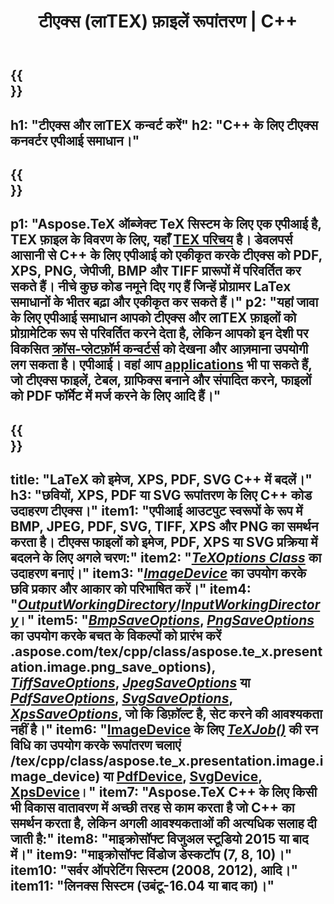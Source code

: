 ﻿---
translation: true
template: /_templates/_conversion-cpp.md
title: "टीएक्स (लाTEX) फ़ाइलें रूपांतरण | C++"
url: /cpp/conversion/
keywords: "TEX कनवर्टर सीपीपी एपीआई, TEX कनवर्टर C++ एपीआई"
description: "टीएक्स (लाTEX) रूपांतरण C++ एपीआई समाधान। C++ कोड की कुछ पंक्तियों के साथ PNG, JPEG, TIFF, BMP सहित PDF, XPS और छवियों में लाTEX फाइलों को ।"
family: tex
platformtag: cpp
feature: conversion
---

{{<section banner>}}
---
h1: "टीएक्स और लाTEX कन्वर्ट करें"
h2: "C++ के लिए टीएक्स कनवर्टर एपीआई समाधान।"
---

{{<section overview>}}
---
p1: "Aspose.TeX ऑब्जेक्ट TeX सिस्टम के लिए एक एपीआई है, TEX फ़ाइल के विवरण के लिए, यहाँ [TEX परिचय](https://docs.aspose.com/tex/cpp/what-is-tex/) है। डेवलपर्स आसानी से C++ के लिए एपीआई को एकीकृत करके टीएक्स को PDF, XPS, PNG, जेपीजी, BMP और TIFF प्रारूपों में परिवर्तित कर सकते हैं। नीचे कुछ कोड नमूने दिए गए हैं जिन्हें प्रोग्रामर LaTex समाधानों के भीतर बढ़ा और एकीकृत कर सकते हैं।"
p2: "यहां जावा के लिए एपीआई समाधान आपको टीएक्स और लाTEX फ़ाइलों को प्रोग्रामेटिक रूप से परिवर्तित करने देता है, लेकिन आपको इन देशी पर विकसित [क्रॉस-प्लेटफ़ॉर्म कन्वर्टर्स](https://products.aspose.app/tex/conversion) को देखना और आज़माना उपयोगी लग सकता है। एपीआई। वहां आप [applications](https://products.aspose.app/tex/applications) भी पा सकते हैं, जो टीएक्स फाइलें, टेबल, ग्राफिक्स बनाने और संपादित करने, फाइलों को PDF फॉर्मेट में मर्ज करने के लिए आदि हैं।"
---

{{<section feature1>}}
---
title: "LaTeX को इमेज, XPS, PDF, SVG C++ में बदलें।"
h3: "छवियों, XPS, PDF या SVG रूपांतरण के लिए C++ कोड उदाहरण टीएक्स।"
item1: "एपीआई आउटपुट स्वरूपों के रूप में BMP, JPEG, PDF, SVG, TIFF, XPS और PNG का समर्थन करता है। टीएक्स फाइलों को इमेज, PDF, XPS या SVG प्रक्रिया में बदलने के लिए अगले चरण:"
item2: "[*TeXOptions Class*](https://reference.aspose.com/tex/cpp/class/aspose.te_x.te_x_options) का उदाहरण बनाएं।"
item3: "[*ImageDevice*](https://reference.aspose.com/tex/cpp/class/aspose.te_x.presentation.image.image_device) का उपयोग करके छवि प्रकार और आकार को परिभाषित करें।"
item4: "[*OutputWorkingDirectory*](https://reference.aspose.com/tex/cpp/class/aspose.te_x.te_x_options#aa4f4ea6dab7db5ba1b40800495f16f63)/[*InputWorkingDirectory*](https://reference.aspose.com/tex/cpp/class/aspose.te_x.te_x_options#aa4f4ea6dab7db5ba1b40800495f16f63)।"
item5: "[*BmpSaveOptions*](https://reference.aspose.com/tex/cpp/class/aspose.te_x.presentation.image.bmp_save_options), [*PngSaveOptions*](https://reference) का उपयोग करके बचत के विकल्पों को प्रारंभ करें .aspose.com/tex/cpp/class/aspose.te_x.presentation.image.png_save_options), [*TiffSaveOptions*](https://reference.aspose.com/tex/cpp/class/aspose.te_x.presentation.image.tiff_save_options), [*JpegSaveOptions*](https://reference.aspose.com/tex/cpp/class/aspose.te_x.presentation.image.jpeg_save_options) या [*PdfSaveOptions*](https://reference.aspose.com/tex/cpp/class/aspose.te_x.presentation.pdf.pdf_save_options), [*SvgSaveOptions*](https://reference.aspose.com/tex/cpp/class/aspose.te_x.presentation.svg.svg_save_options), [*XpsSaveOptions*](https://reference.aspose.com/tex/cpp/class/aspose.te_x.presentation.xps.xps_save_options), जो कि डिफ़ॉल्ट है, सेट करने की आवश्यकता नहीं है।"
item6: "[ImageDevice](https://reference.aspose.com) के लिए [*TeXJob()*](https://reference.aspose.com/tex/cpp/class/aspose.te_x.te_x_job) की रन विधि का उपयोग करके रूपांतरण चलाएं /tex/cpp/class/aspose.te_x.presentation.image.image_device) या [PdfDevice](https://reference.aspose.com/tex/cpp/class/aspose.te_x.presentation.pdf.pdf_device), [ SvgDevice](https://reference.aspose.com/tex/cpp/class/aspose.te_x.presentation.svg.svg_device), [XpsDevice](https://reference.aspose.com/tex/cpp/class/aspose.te_x.presentation.xps.xps_device)।"
item7: "Aspose.TeX C++ के लिए किसी भी विकास वातावरण में अच्छी तरह से काम करता है जो C++ का समर्थन करता है, लेकिन अगली आवश्यकताओं की अत्यधिक सलाह दी जाती है:"
item8: "माइक्रोसॉफ्ट विजुअल स्टूडियो 2015 या बाद में।"
item9: "माइक्रोसॉफ्ट विंडोज डेस्कटॉप (7, 8, 10)।"
item10: "सर्वर ऑपरेटिंग सिस्टम (2008, 2012), आदि।"
item11: "लिनक्स सिस्टम (उबंटू-16.04 या बाद का)।"
---


